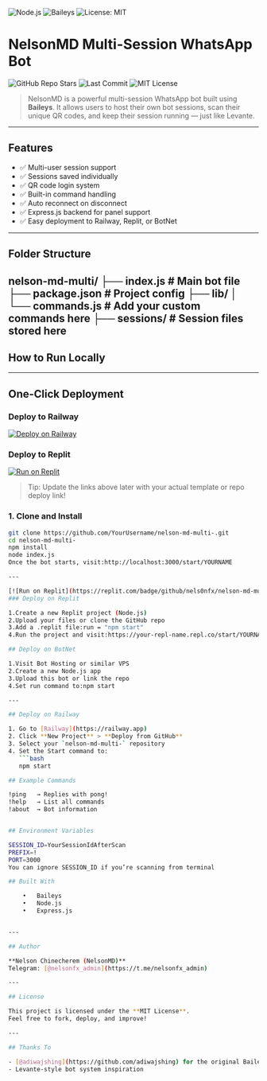 ![Node.js](https://img.shields.io/badge/Node.js-18.x-brightgreen)
![Baileys](https://img.shields.io/badge/Baileys-MD-orange)
![License: MIT](https://img.shields.io/badge/License-MIT-blue.svg)

# NelsonMD Multi-Session WhatsApp Bot

![GitHub Repo Stars](https://img.shields.io/github/stars/nelsonfx/nelson-md-multi-?style=flat)
![Last Commit](https://img.shields.io/github/last-commit/nelsonfx/nelson-md-multi-?style=flat)
![MIT License](https://img.shields.io/github/license/nelsonfx/nelson-md-multi-?style=flat)

> NelsonMD is a powerful multi-session WhatsApp bot built using **Baileys**. It allows users to host their own bot sessions, scan their unique QR codes, and keep their session running — just like Levante.

---

## Features

- ✅ Multi-user session support  
- ✅ Sessions saved individually  
- ✅ QR code login system  
- ✅ Built-in command handling  
- ✅ Auto reconnect on disconnect  
- ✅ Express.js backend for panel support  
- ✅ Easy deployment to Railway, Replit, or BotNet  

---

## Folder Structure

nelson-md-multi/
├── index.js             # Main bot file
├── package.json         # Project config
├── lib/
│   └── commands.js      # Add your custom commands here
├── sessions/            # Session files stored here
---

## How to Run Locally

---

## One-Click Deployment

### Deploy to Railway  
[![Deploy on Railway](https://railway.app/button.svg)](https://railway.app/template)

### Deploy to Replit  
[![Run on Replit](https://replit.com/badge/github/nelsonfx/nelson-md-multi-)](https://replit.com/github/nelsonfx/nelson-md-multi-)

> Tip: Update the links above later with your actual template or repo deploy link!
### 1. Clone and Install

```bash
git clone https://github.com/YourUsername/nelson-md-multi-.git
cd nelson-md-multi-
npm install
node index.js
Once the bot starts, visit:http://localhost:3000/start/YOURNAME

---

[![Run on Replit](https://replit.com/badge/github/nels0nfx/nelson-md-multi-)](https://replit.com/new/github.com/nels0nfx/nelson-md-multi-)
### Deploy on Replit

1.Create a new Replit project (Node.js)
2.Upload your files or clone the GitHub repo
3.Add a .replit file:run = "npm start"
4.Run the project and visit:https://your-repl-name.repl.co/start/YOURNAME

## Deploy on BotNet

1.Visit Bot Hosting or similar VPS
2.Create a new Node.js app
3.Upload this bot or link the repo
4.Set run command to:npm start

---

## Deploy on Railway

1. Go to [Railway](https://railway.app)
2. Click **New Project** > **Deploy from GitHub**
3. Select your `nelson-md-multi-` repository
4. Set the Start command to:
   ```bash
   npm start

## Example Commands

!ping   → Replies with pong!
!help   → List all commands
!about  → Bot information


## Environment Variables

SESSION_ID=YourSessionIdAfterScan
PREFIX=!
PORT=3000
You can ignore SESSION_ID if you’re scanning from terminal

## Built With

	•	Baileys
	•	Node.js
	•	Express.js


---

## Author

**Nelson Chinecherem (NelsonMD)**  
Telegram: [@nelsonfx_admin](https://t.me/nelsonfx_admin)

---

## License

This project is licensed under the **MIT License**.  
Feel free to fork, deploy, and improve!

---

## Thanks To

- [@adiwajshing](https://github.com/adiwajshing) for the original Baileys
- Levante-style bot system inspiration
